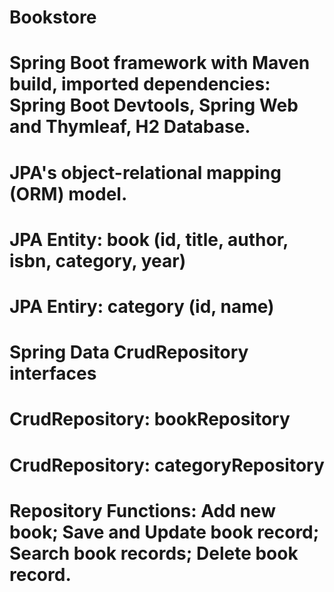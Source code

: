 # Bookstore
# Spring Boot framework with Maven build, imported dependencies: Spring Boot Devtools, Spring Web and Thymleaf, H2 Database.
# JPA's object-relational mapping (ORM) model. 
# JPA Entity: book (id, title, author, isbn, category, year)
# JPA Entiry: category (id, name)
# Spring Data CrudRepository interfaces
# CrudRepository: bookRepository
# CrudRepository: categoryRepository
# Repository Functions: Add new book; Save and Update book record; Search book records; Delete book record.
